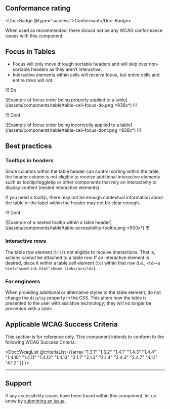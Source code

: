 ## Conformance rating

<!-- Update conformance rating badge with correct status -->
<Doc::Badge @type="success">Conformant</Doc::Badge>

When used as recommended, there should not be any WCAG conformance issues with this component.

## Focus in Tables

- Focus will only move through sortable headers and will skip over non-sortable headers as they aren‘t interactive. 
- Interactive elements within cells will receive focus, but entire cells and entire rows will not. 

!!! Do

![Example of focus order being properly applied to a table](/assets/components/table/table-cell-focus-do.png =936x*)
!!!

!!! Dont

![Example of focus order being incorrectly applied to a table](/assets/components/table/table-cell-focus-dont.png =938x*)
!!!

## Best practices

### Tooltips in headers

Since columns within the table header can control sorting within the table, the header column is not eligible to receive additional interactive elements such as tooltip/toggletip or other components that rely on interactivity to display content (nested interactive elements).

If you need a tooltip, there may not be enough contextual information about the table or the label within the header may not be clear enough.

!!! Dont

![Example of a nested tooltip within a table header](/assets/components/table/table-accessibility-tooltip.png =900x*)
!!!

### Interactive rows

The table row element (`tr`) is not eligible to receive interactions. That is, actions cannot be attached to a table row. If an interactive element is desired, place it within a table cell element (`td`) within that row (i.e., `<td><a href="somelink.html">Some link</a></td>`).

### For engineers

When providing additional or alternative styles to the table element, do not change the `display` property in the CSS. This alters how the table is presented to the user with assistive technology; they will no longer be presented with a table.

## Applicable WCAG Success Criteria

This section is for reference only. This component intends to conform to the following WCAG Success Criteria:

<Doc::WcagList @criteriaList={{array "1.3.1" "1.3.2" "1.4.1" "1.4.3" "1.4.4" "1.4.10" "1.4.11" "1.4.12" "1.4.13" "2.1.1" "2.1.2" "2.1.4" "2.4.3" "2.4.7" "4.1.1" "4.1.2" }} />

---

## Support

If any accessibility issues have been found within this component, let us know by [submitting an issue](https://github.com/hashicorp/design-system/issues/new/choose).
